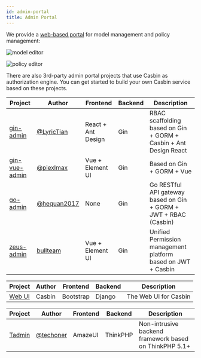 ```yaml
---
id: admin-portal
title: Admin Portal
---
```


We provide a [web-based portal](https://github.com/casbin/web-ui) for model management and policy management:

![model editor](https://hsluoyz.github.io/casbin/ui_model_editor.png)

![policy editor](https://hsluoyz.github.io/casbin/ui_policy_editor.png)

There are also 3rd-party admin portal projects that use Casbin as authorization engine. You can get started to build your own Casbin service based on these projects.

<!--DOCUSAURUS_CODE_TABS-->

<!--Go-->
Project | Author | Frontend | Backend | Description
----|----|----|----|----
[gin-admin](https://github.com/LyricTian/gin-admin) | [@LyricTian](https://github.com/LyricTian) | React + Ant Design | Gin | RBAC scaffolding based on Gin + GORM + Casbin + Ant Design React
[gin-vue-admin](https://github.com/piexlmax/gin-vue-admin) | [@piexlmax](https://github.com/piexlmax) | Vue + Element UI | Gin | Based on Gin + GORM + Vue
[go-admin](https://github.com/hequan2017/go-admin) | [@hequan2017](https://github.com/hequan2017) | None | Gin | Go RESTful API gateway based on Gin + GORM + JWT + RBAC (Casbin)
[zeus-admin](https://github.com/bullteam/zeus-admin) | [bullteam](https://github.com/bullteam) | Vue + Element UI | Gin | Unified Permission management platform based on JWT + Casbin

<!--Python-->
Project | Author | Frontend | Backend | Description
----|----|----|----|----
[Web UI](https://github.com/casbin/web-ui) | Casbin | Bootstrap | Django | The Web UI for Casbin

<!--PHP-->
Project | Author | Frontend | Backend | Description
----|----|----|----|----
[Tadmin](https://github.com/techoner/tadmin) | [@techoner](https://github.com/techoner) | AmazeUI | ThinkPHP | Non-intrusive backend framework based on ThinkPHP 5.1+

<!--END_DOCUSAURUS_CODE_TABS-->
